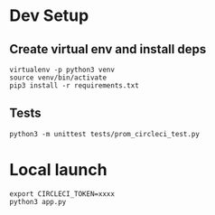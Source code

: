 
# Dev Setup

## Create virtual env and install deps
```
virtualenv -p python3 venv
source venv/bin/activate
pip3 install -r requirements.txt
```

## Tests

```
python3 -m unittest tests/prom_circleci_test.py
```

# Local launch

```
export CIRCLECI_TOKEN=xxxx
python3 app.py
```
